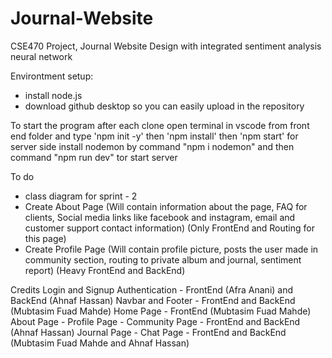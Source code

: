 # Journal-Website

CSE470 Project, Journal Website Design with integrated sentiment analysis neural network

Environtment setup:
- install node.js
- download github desktop so you can easily upload in the repository

To start the program after each clone
open terminal in vscode from front end folder and type 'npm init -y' then 'npm install' then 'npm start'
for server side install nodemon by command "npm i nodemon" and then command "npm run dev" tor start server

To do
- class diagram for sprint - 2
- Create About Page (Will contain information about the page, FAQ for clients, Social media links like facebook and instagram, email and customer support contact information) (Only FrontEnd and Routing for this page)
- Create Profile Page (Will contain profile picture, posts the user made in community section, routing to private album and journal, sentiment report) (Heavy FrontEnd and BackEnd)

Credits
Login and Signup Authentication - FrontEnd (Afra Anani) and BackEnd (Ahnaf Hassan)
Navbar and Footer - FrontEnd and BackEnd (Mubtasim Fuad Mahde)
Home Page - FrontEnd (Mubtasim Fuad Mahde)
About Page - 
Profile Page - 
Community Page - FrontEnd and BackEnd (Ahnaf Hassan)
Journal Page - 
Chat Page - FrontEnd and BackEnd (Mubtasim Fuad Mahde and Ahnaf Hassan)
